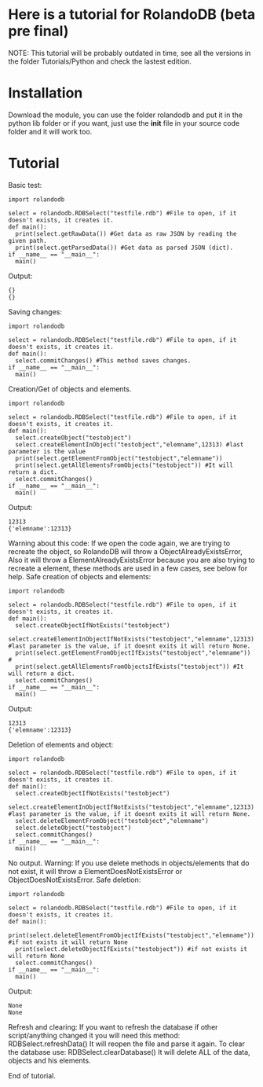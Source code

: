 # Here is a tutorial for RolandoDB (beta pre final)
NOTE: This tutorial will be probably outdated in time, see all the versions in the folder Tutorials/Python and check the lastest edition.

# Installation
Download the module, you can use the folder rolandodb and put it in the python lib folder or if you want,
just use the __init__ file in your source code folder and it will work too.

# Tutorial
Basic test:
```
import rolandodb

select = rolandodb.RDBSelect("testfile.rdb") #File to open, if it doesn't exists, it creates it.
def main():
  print(select.getRawData()) #Get data as raw JSON by reading the given path.
  print(select.getParsedData()) #Get data as parsed JSON (dict).
if __name__ == "__main__":
  main()
```
Output:
```
{}
{}
```
Saving changes:
```
import rolandodb

select = rolandodb.RDBSelect("testfile.rdb") #File to open, if it doesn't exists, it creates it.
def main():
  select.commitChanges() #This method saves changes.
if __name__ == "__main__":
  main()
```
Creation/Get of objects and elements.
```
import rolandodb

select = rolandodb.RDBSelect("testfile.rdb") #File to open, if it doesn't exists, it creates it.
def main():
  select.createObject("testobject")
  select.createElementInObject("testobject","elemname",12313) #last parameter is the value
  print(select.getElementFromObject("testobject","elemname"))
  print(select.getAllElementsFromObjects("testobject")) #It will return a dict.
  select.commitChanges()
if __name__ == "__main__":
  main()
```
Output:
```
12313
{'elemname':12313}
```
Warning about this code: If we open the code again, we are trying to recreate the object, so RolandoDB will throw a ObjectAlreadyExistsError, Also
it will throw a ElementAlreadyExistsError because you are also trying to recreate a element, these methods are used in a few cases, see below for help.
Safe creation of objects and elements:
```
import rolandodb

select = rolandodb.RDBSelect("testfile.rdb") #File to open, if it doesn't exists, it creates it.
def main():
  select.createObjectIfNotExists("testobject")
  select.createElementInObjectIfNotExists("testobject","elemname",12313) #last parameter is the value, if it doesnt exits it will return None.
  print(select.getElementFromObjectIfExists("testobject","elemname")) #
  print(select.getAllElementsFromObjectsIfExists("testobject")) #It will return a dict.
  select.commitChanges()
if __name__ == "__main__":
  main()
```
Output:
```
12313
{'elemname':12313}
```
Deletion of elements and object:
```
import rolandodb

select = rolandodb.RDBSelect("testfile.rdb") #File to open, if it doesn't exists, it creates it.
def main():
  select.createObjectIfNotExists("testobject")
  select.createElementInObjectIfNotExists("testobject","elemname",12313) #last parameter is the value, if it doesnt exits it will return None.
  select.deleteElementFromObject("testobject","elemname")
  select.deleteObject("testobject")
  select.commitChanges()
if __name__ == "__main__":
  main()
```
No output.
Warning: If you use delete methods in objects/elements that do not exist, it will throw a ElementDoesNotExistsError or ObjectDoesNotExistsError.
Safe deletion:
```
import rolandodb

select = rolandodb.RDBSelect("testfile.rdb") #File to open, if it doesn't exists, it creates it.
def main():
  print(select.deleteElementFromObjectIfExists("testobject","elemname")) #if not exists it will return None
  print(select.deleteObjectIfExists("testobject")) #if not exists it will return None
  select.commitChanges()
if __name__ == "__main__":
  main()
```
Output:
```
None
None
```
Refresh and clearing:
If you want to refresh the database if other script/anything changed it you will need this method:
RDBSelect.refreshData()
It will reopen the file and parse it again.
To clear the database use:
RDBSelect.clearDatabase()
It will delete ALL of the data, objects and his elements.

End of tutorial.
